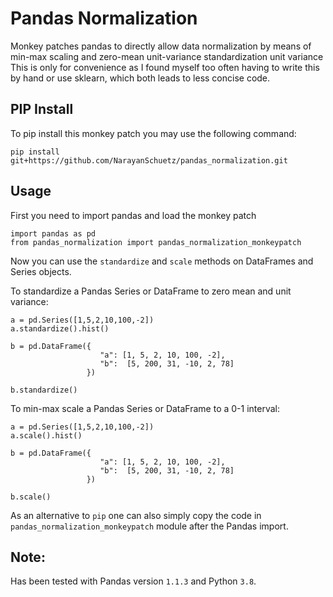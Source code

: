 # Pandas Normalization
Monkey patches pandas to directly allow data normalization by means of min-max scaling and zero-mean unit-variance standardization  unit variance  
This is only for convenience as I found myself too often having to write this by hand or use sklearn, which both leads
to less concise code.


## PIP Install
To pip install this monkey patch you may use the following command:

    pip install git+https://github.com/NarayanSchuetz/pandas_normalization.git


## Usage
First you need to import pandas and load the monkey patch

    import pandas as pd
    from pandas_normalization import pandas_normalization_monkeypatch
    
Now you can use the `standardize` and `scale` methods on DataFrames and Series objects.

To standardize a Pandas Series or DataFrame to zero mean and unit variance:

    a = pd.Series([1,5,2,10,100,-2])
    a.standardize().hist()
    
    b = pd.DataFrame({
                        "a": [1, 5, 2, 10, 100, -2],
                        "b":  [5, 200, 31, -10, 2, 78] 
                     })

    b.standardize()
    
To min-max scale a Pandas Series or DataFrame to a 0-1 interval:

    a = pd.Series([1,5,2,10,100,-2])
    a.scale().hist()
    
    b = pd.DataFrame({
                        "a": [1, 5, 2, 10, 100, -2],
                        "b":  [5, 200, 31, -10, 2, 78] 
                     })

    b.scale()
    

As an alternative to `pip` one can also simply copy the code in `pandas_normalization_monkeypatch` module after the
Pandas import.  


## Note:
Has been tested with Pandas version `1.1.3` and Python `3.8`. 

